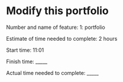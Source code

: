 # Modify this portfolio

Number and name of feature: 1: portfolio

Estimate of time needed to complete: 2 hours

Start time: 11:01

Finish time: _____

Actual time needed to complete: _____
